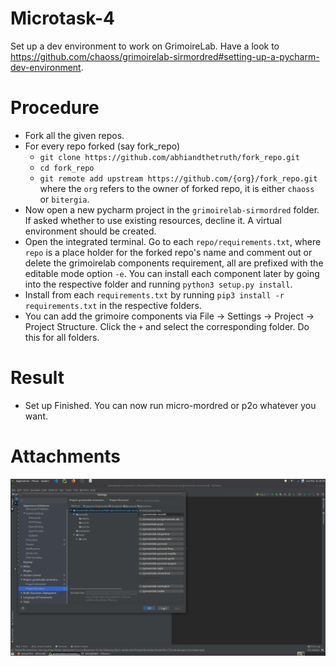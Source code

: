 # Microtask-4
Set up a dev environment to work on GrimoireLab. Have a look to https://github.com/chaoss/grimoirelab-sirmordred#setting-up-a-pycharm-dev-environment.

# Procedure
* Fork all the given repos.
* For every repo forked (say fork_repo)
  * ```git clone https://github.com/abhiandthetruth/fork_repo.git```
  * ```cd fork_repo```
  * ```git remote add upstream https://github.com/{org}/fork_repo.git```
  where the ```org``` refers to the owner of forked repo, it is either ```chaoss``` or ```bitergia```.
* Now open a new pycharm project in the ```grimoirelab-sirmordred``` folder. If asked whether to use existing resources, decline it. A virtual environment should be created.
* Open the integrated terminal. Go to each ```repo/requirements.txt```, where ```repo``` is a place holder for the forked repo's name and comment out or delete the grimoirelab components requirement, all are prefixed with the editable mode option ```-e```. You can install each component later by going into the respective folder and running ```python3 setup.py install```.
* Install from each ```requirements.txt``` by running ```pip3 install -r requirements.txt``` in the respective folders.
* You can add the grimoire components via File -> Settings -> Project -> Project Structure. Click the ```+``` and select the corresponding folder. Do this for all folders. 

# Result

* Set up Finished. You can now run micro-mordred or p2o whatever you want.

# Attachments
![image](/Microtask-4/image.png)

